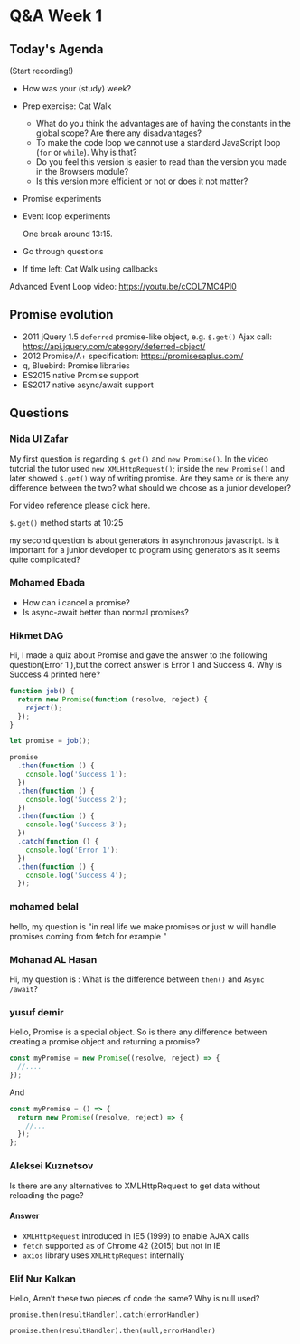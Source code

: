 <!-- cSpell:disable -->

# Q&A Week 1

## Today's Agenda

(Start recording!)

- How was your (study) week?
- Prep exercise: Cat Walk
  - What do you think the advantages are of having the constants in the global scope? Are there any disadvantages?
  - To make the code loop we cannot use a standard JavaScript loop (`for` or `while`). Why is that?
  - Do you feel this version is easier to read than the version you made in the Browsers module?
  - Is this version more efficient or not or does it not matter?
- Promise experiments
- Event loop experiments

  One break around 13:15.

- Go through questions

- If time left: Cat Walk using callbacks

Advanced Event Loop video: <https://youtu.be/cCOL7MC4Pl0>

## Promise evolution

- 2011 jQuery 1.5 `deferred` promise-like object, e.g. `$.get()` Ajax call: <https://api.jquery.com/category/deferred-object/>
- 2012 Promise/A+ specification: <https://promisesaplus.com/>
- q, Bluebird: Promise libraries
- ES2015 native Promise support
- ES2017 native async/await support

## Questions

### Nida Ul Zafar

My first question is regarding `$.get()` and `new Promise()`. In the video tutorial the tutor used `new XMLHttpRequest()`; inside the `new Promise()` and later showed `$.get()` way of writing promise. Are they same or is there any difference between the two? what should we choose as a junior developer?

For video reference please click here.

`$.get()` method starts at 10:25

my second question is about generators in asynchronous javascript. Is it important for a junior developer to program using generators as it seems quite complicated?

### Mohamed Ebada

- How can i cancel a promise?
- Is async-await better than normal promises?

### Hikmet DAG

Hi, I made a quiz about Promise and gave the answer to the following question(Error 1 ),but the correct answer is Error 1 and Success 4. Why is Success 4 printed here?

```js
function job() {
  return new Promise(function (resolve, reject) {
    reject();
  });
}

let promise = job();

promise
  .then(function () {
    console.log('Success 1');
  })
  .then(function () {
    console.log('Success 2');
  })
  .then(function () {
    console.log('Success 3');
  })
  .catch(function () {
    console.log('Error 1');
  })
  .then(function () {
    console.log('Success 4');
  });
```

### mohamed belal

hello, my question is "in real life we make promises or just w will handle promises coming from fetch for example "

### Mohanad AL Hasan

Hi, my question is :
What is the difference between `then()` and `Async /await`?

### yusuf demir

Hello,
Promise is a special object. So is there any difference between creating a promise object and returning a promise?

```js
const myPromise = new Promise((resolve, reject) => {
  //....
});
```

And

```js
const myPromise = () => {
  return new Promise((resolve, reject) => {
    //...
  });
};
```

### Aleksei Kuznetsov

Is there are any alternatives to XMLHttpRequest to get data without reloading the page?

#### Answer

- `XMLHttpRequest` introduced in IE5 (1999) to enable AJAX calls
- `fetch` supported as of Chrome 42 (2015) but not in IE
- `axios` library uses `XMLHttpRequest` internally

### Elif Nur Kalkan

Hello, Aren’t these two pieces of code the same? Why is null used?

`promise.then(resultHandler).catch(errorHandler)`

`promise.then(resultHandler).then(null,errorHandler)`
